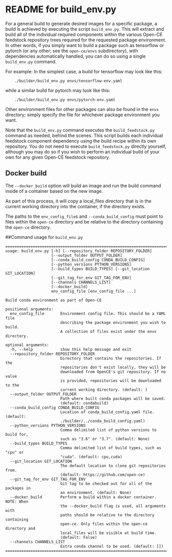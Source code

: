 
# README for build_env.py

For a general build to generate desired images for a specific package,
a build is achieved by executing the script `build_env.py`. This will extract
and build all of the individual required components within the various Open-CE
feedstock repository trees required for the requested package environment.
In other words, if you simply want to build a package such as tensorflow or
pytorch (or any other; see the `open-ce/envs` subdirectory), with dependencies
automatically handled, you can do so using a single `build_env.py` command.

For example:
In the simplest case, a build for tensorflow may look like this:

```shell
    ./builder/build_env.py envs/tensorflow-env.yaml
```

while a similar build for pytorch may look like this:

```shell
    ./builder/build_env.py envs/pytorch-env.yaml
```

Other environment files for other packages can also be found in the `envs`
directory; simply specify the file for whichever package environment you want.

Note that the `build_env.py` command executes the `build_feedstock.py` command
as needed, behind the scenes.  This script builds each individual feedstock
component dependency using the build recipe within its own repository.
You do not need to execute `build_feedstock.py` directly yourself, although
you may do so if you wish to perform an individual build of your own
for any given Open-CE feedstock repository.

## Docker build
The `--docker_build` option will build an image and run the build command
inside of a container based on the new image.

As part of this process, it will copy a local_files directory that is in the
current working directory into the container, if the directory exists.

The paths to the `env_config_file`s and `--conda_build_config` must point to
files within the `open-ce` directory and be relative to the directory
containing the `open-ce` directory.

##Command usage for `build_env.py`

```shell
==============================================================================
usage: build_env.py [-h] [--repository_folder REPOSITORY_FOLDER]
                    [--output_folder OUTPUT_FOLDER]
                    [--conda_build_config CONDA_BUILD_CONFIG]
                    [--python_versions PYTHON_VERSIONS]
                    [--build_types BUILD_TYPES] [--git_location GIT_LOCATION]
                    [--git_tag_for_env GIT_TAG_FOR_ENV]
                    [--channels CHANNELS_LIST]
                    [--docker_build]
                    env_config_file [env_config_file ...]

Build conda environment as part of Open-CE

positional arguments:
  env_config_file       Environment config file. This should be a YAML file
                        describing the package environment you wish to build.
                        A collection of files exist under the envs directory.

optional arguments:
  -h, --help            show this help message and exit
  --repository_folder REPOSITORY_FOLDER
                        Directory that contains the repositories. If the
                        repositories don't exist locally, they will be
                        downloaded from OpenCE's git repository. If no value
                        is provided, repositories will be downloaded to the
                        current working directory. (default: )
  --output_folder OUTPUT_FOLDER
                        Path where built conda packages will be saved.
                        (default: condabuild)
  --conda_build_config CONDA_BUILD_CONFIG
                        Location of conda_build_config.yaml file. (default:
                        ./builder/../conda_build_config.yaml)
  --python_versions PYTHON_VERSIONS
                        Comma delimited list of python versions to build for,
                        such as "3.6" or "3.7". (default: None)
  --build_types BUILD_TYPES
                        Comma delimited list of build types, such as "cpu" or
                        "cuda". (default: cpu,cuda)
  --git_location GIT_LOCATION
                        The default location to clone git repositories from.
                        (default: https://github.com/open-ce)
  --git_tag_for_env GIT_TAG_FOR_ENV
                        Git tag to be checked out for all of the packages in
                        an environment. (default: None)
  --docker_build        Perform a build within a docker container. NOTE: When
                        the --docker_build flag is used, all arguments with
                        paths should be relative to the directory containing
                        open-ce. Only files within the open-ce directory and
                        local_files will be visible at build time.
                        (default: False)
  --channels CHANNELS_LIST
                        Extra conda channel to be used. (default: [])
==============================================================================
```
